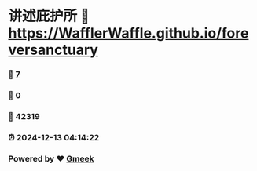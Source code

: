 # 讲述庇护所 :link: https://WafflerWaffle.github.io/foreversanctuary 
### :page_facing_up: [7](https://WafflerWaffle.github.io/foreversanctuary/tag.html) 
### :speech_balloon: 0 
### :hibiscus: 42319 
### :alarm_clock: 2024-12-13 04:14:22 
### Powered by :heart: [Gmeek](https://github.com/Meekdai/Gmeek)
